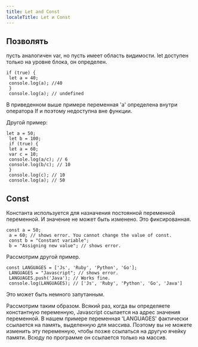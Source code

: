 ```yaml
---
title: Let and Const
localeTitle: Let и Const
---
```

## Позволять

пусть аналогичен var, но пусть имеет область видимости. let доступен только на уровне блока, он определен.
```
if (true) { 
 let a = 40; 
 console.log(a); //40 
 } 
 console.log(a); // undefined 
```

В приведенном выше примере переменная 'a' определена внутри оператора If и поэтому недоступна вне функции.

Другой пример:
```
let a = 50; 
 let b = 100; 
 if (true) { 
 let a = 60; 
 var c = 10; 
 console.log(a/c); // 6 
 console.log(b/c); // 10 
 } 
 console.log(c); // 10 
 console.log(a); // 50 
```

## Const

Константа используется для назначения постоянной переменной переменной. И значение не может быть изменено. Это фиксированная.
```
const a = 50; 
 a = 60; // shows error. You cannot change the value of const. 
 const b = "Constant variable"; 
 b = "Assigning new value"; // shows error. 
```

Рассмотрим другой пример.
```
const LANGUAGES = ['Js', 'Ruby', 'Python', 'Go']; 
 LANGUAGES = "Javascript"; // shows error. 
 LANGUAGES.push('Java'); // Works fine. 
 console.log(LANGUAGES); // ['Js', 'Ruby', 'Python', 'Go', 'Java'] 
```

Это может быть немного запутанным.

Рассмотрим таким образом. Всякий раз, когда вы определяете константную переменную, Javascript ссылается на адрес значения переменной. В нашем примере переменная 'LANGUAGES' фактически ссылается на память, выделенную для массива. Поэтому вы не можете изменить эту переменную, чтобы позже ссылаться на другую ячейку памяти. Всюду по программе он ссылается только на массив.
